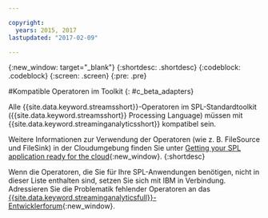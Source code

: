 ```yaml
---

copyright:
  years: 2015, 2017
lastupdated: "2017-02-09"

---
```


<!-- Attribute definitions --> 
{:new_window: target="_blank"}
{:shortdesc: .shortdesc}
{:codeblock: .codeblock}
{:screen: .screen}
{:pre: .pre}

#Kompatible Operatoren im Toolkit
{: #c_beta_adapters}

Alle {{site.data.keyword.streamsshort}}-Operatoren im SPL-Standardtoolkit ({{site.data.keyword.streamsshort}} Processing Language) müssen mit {{site.data.keyword.streaminganalyticsshort}} kompatibel sein.

Weitere Informationen zur Verwendung der Operatoren (wie z. B. FileSource und FileSink)
in der Cloudumgebung finden Sie unter [Getting your SPL application ready for the cloud](https://developer.ibm.com/streamsdev/docs/getting-spl-application-ready-cloud/){:new_window}.
{:shortdesc}

Wenn die Operatoren, die Sie für Ihre SPL-Anwendungen benötigen, nicht in dieser Liste enthalten sind, setzen Sie sich mit IBM in Verbindung. Adressieren Sie die Problematik fehlender Operatoren an das [{{site.data.keyword.streaminganalyticsfull}}-Entwicklerforum](https://developer.ibm.com/answers/topics/streaming-analytics.html){:new_window}.
